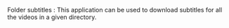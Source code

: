 Folder subtitles :
This application can be used to download subtitles for all the videos in a given directory.
